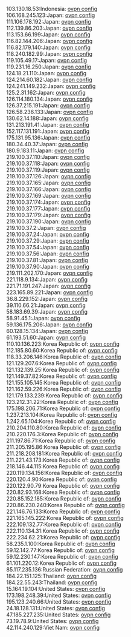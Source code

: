 103.130.18.53:Indonesia: [ovpn config](vpn/103_130_18_53.ovpn)  
106.168.245.123:Japan: [ovpn config](vpn/106_168_245_123.ovpn)  
111.106.178.192:Japan: [ovpn config](vpn/111_106_178_192.ovpn)  
112.139.86.203:Japan: [ovpn config](vpn/112_139_86_203.ovpn)  
113.153.66.199:Japan: [ovpn config](vpn/113_153_66_199.ovpn)  
116.82.144.206:Japan: [ovpn config](vpn/116_82_144_206.ovpn)  
116.82.179.140:Japan: [ovpn config](vpn/116_82_179_140.ovpn)  
118.240.182.99:Japan: [ovpn config](vpn/118_240_182_99.ovpn)  
119.105.49.17:Japan: [ovpn config](vpn/119_105_49_17.ovpn)  
119.231.16.250:Japan: [ovpn config](vpn/119_231_16_250.ovpn)  
124.18.21.110:Japan: [ovpn config](vpn/124_18_21_110.ovpn)  
124.214.60.182:Japan: [ovpn config](vpn/124_214_60_182.ovpn)  
124.241.149.232:Japan: [ovpn config](vpn/124_241_149_232.ovpn)  
125.2.31.162:Japan: [ovpn config](vpn/125_2_31_162.ovpn)  
126.114.180.134:Japan: [ovpn config](vpn/126_114_180_134.ovpn)  
126.37.215.191:Japan: [ovpn config](vpn/126_37_215_191.ovpn)  
126.58.236.133:Japan: [ovpn config](vpn/126_58_236_133.ovpn)  
130.62.14.188:Japan: [ovpn config](vpn/130_62_14_188.ovpn)  
131.213.191.41:Japan: [ovpn config](vpn/131_213_191_41.ovpn)  
152.117.131.191:Japan: [ovpn config](vpn/152_117_131_191.ovpn)  
175.131.95.136:Japan: [ovpn config](vpn/175_131_95_136.ovpn)  
180.34.40.37:Japan: [ovpn config](vpn/180_34_40_37.ovpn)  
180.9.183.11:Japan: [ovpn config](vpn/180_9_183_11.ovpn)  
219.100.37.110:Japan: [ovpn config](vpn/219_100_37_110.ovpn)  
219.100.37.118:Japan: [ovpn config](vpn/219_100_37_118.ovpn)  
219.100.37.119:Japan: [ovpn config](vpn/219_100_37_119.ovpn)  
219.100.37.126:Japan: [ovpn config](vpn/219_100_37_126.ovpn)  
219.100.37.165:Japan: [ovpn config](vpn/219_100_37_165.ovpn)  
219.100.37.166:Japan: [ovpn config](vpn/219_100_37_166.ovpn)  
219.100.37.169:Japan: [ovpn config](vpn/219_100_37_169.ovpn)  
219.100.37.174:Japan: [ovpn config](vpn/219_100_37_174.ovpn)  
219.100.37.177:Japan: [ovpn config](vpn/219_100_37_177.ovpn)  
219.100.37.179:Japan: [ovpn config](vpn/219_100_37_179.ovpn)  
219.100.37.190:Japan: [ovpn config](vpn/219_100_37_190.ovpn)  
219.100.37.2:Japan: [ovpn config](vpn/219_100_37_2.ovpn)  
219.100.37.24:Japan: [ovpn config](vpn/219_100_37_24.ovpn)  
219.100.37.29:Japan: [ovpn config](vpn/219_100_37_29.ovpn)  
219.100.37.54:Japan: [ovpn config](vpn/219_100_37_54.ovpn)  
219.100.37.56:Japan: [ovpn config](vpn/219_100_37_56.ovpn)  
219.100.37.81:Japan: [ovpn config](vpn/219_100_37_81.ovpn)  
219.100.37.90:Japan: [ovpn config](vpn/219_100_37_90.ovpn)  
219.111.202.170:Japan: [ovpn config](vpn/219_111_202_170.ovpn)  
221.118.9.134:Japan: [ovpn config](vpn/221_118_9_134.ovpn)  
221.71.191.247:Japan: [ovpn config](vpn/221_71_191_247.ovpn)  
223.165.89.221:Japan: [ovpn config](vpn/223_165_89_221.ovpn)  
36.8.229.152:Japan: [ovpn config](vpn/36_8_229_152.ovpn)  
39.110.66.21:Japan: [ovpn config](vpn/39_110_66_21.ovpn)  
58.183.69.39:Japan: [ovpn config](vpn/58_183_69_39.ovpn)  
58.91.45.1:Japan: [ovpn config](vpn/58_91_45_1.ovpn)  
59.136.175.206:Japan: [ovpn config](vpn/59_136_175_206.ovpn)  
60.128.15.134:Japan: [ovpn config](vpn/60_128_15_134.ovpn)  
61.193.51.60:Japan: [ovpn config](vpn/61_193_51_60.ovpn)  
110.10.136.223:Korea Republic of: [ovpn config](vpn/110_10_136_223.ovpn)  
112.185.80.60:Korea Republic of: [ovpn config](vpn/112_185_80_60.ovpn)  
118.33.206.146:Korea Republic of: [ovpn config](vpn/118_33_206_146.ovpn)  
121.129.207.6:Korea Republic of: [ovpn config](vpn/121_129_207_6.ovpn)  
121.132.139.25:Korea Republic of: [ovpn config](vpn/121_132_139_25.ovpn)  
121.149.37.82:Korea Republic of: [ovpn config](vpn/121_149_37_82.ovpn)  
121.155.105.145:Korea Republic of: [ovpn config](vpn/121_155_105_145.ovpn)  
121.162.59.226:Korea Republic of: [ovpn config](vpn/121_162_59_226.ovpn)  
121.179.133.239:Korea Republic of: [ovpn config](vpn/121_179_133_239.ovpn)  
123.212.31.22:Korea Republic of: [ovpn config](vpn/123_212_31_22.ovpn)  
175.198.206.71:Korea Republic of: [ovpn config](vpn/175_198_206_71.ovpn)  
1.237.213.104:Korea Republic of: [ovpn config](vpn/1_237_213_104.ovpn)  
1.242.65.104:Korea Republic of: [ovpn config](vpn/1_242_65_104.ovpn)  
210.204.110.80:Korea Republic of: [ovpn config](vpn/210_204_110_80.ovpn)  
210.220.176.3:Korea Republic of: [ovpn config](vpn/210_220_176_3.ovpn)  
211.197.86.71:Korea Republic of: [ovpn config](vpn/211_197_86_71.ovpn)  
211.205.195.86:Korea Republic of: [ovpn config](vpn/211_205_195_86.ovpn)  
211.218.208.181:Korea Republic of: [ovpn config](vpn/211_218_208_181.ovpn)  
211.221.43.173:Korea Republic of: [ovpn config](vpn/211_221_43_173.ovpn)  
218.146.44.115:Korea Republic of: [ovpn config](vpn/218_146_44_115.ovpn)  
220.119.134.156:Korea Republic of: [ovpn config](vpn/220_119_134_156.ovpn)  
220.120.4.90:Korea Republic of: [ovpn config](vpn/220_120_4_90.ovpn)  
220.122.90.79:Korea Republic of: [ovpn config](vpn/220_122_90_79.ovpn)  
220.82.93.168:Korea Republic of: [ovpn config](vpn/220_82_93_168.ovpn)  
220.85.152.185:Korea Republic of: [ovpn config](vpn/220_85_152_185.ovpn)  
220.86.230.240:Korea Republic of: [ovpn config](vpn/220_86_230_240.ovpn)  
221.146.76.133:Korea Republic of: [ovpn config](vpn/221_146_76_133.ovpn)  
221.165.145.222:Korea Republic of: [ovpn config](vpn/221_165_145_222.ovpn)  
222.109.132.77:Korea Republic of: [ovpn config](vpn/222_109_132_77.ovpn)  
222.110.134.31:Korea Republic of: [ovpn config](vpn/222_110_134_31.ovpn)  
222.234.62.21:Korea Republic of: [ovpn config](vpn/222_234_62_21.ovpn)  
58.235.1.100:Korea Republic of: [ovpn config](vpn/58_235_1_100.ovpn)  
59.12.142.77:Korea Republic of: [ovpn config](vpn/59_12_142_77.ovpn)  
59.12.230.147:Korea Republic of: [ovpn config](vpn/59_12_230_147.ovpn)  
61.101.220.12:Korea Republic of: [ovpn config](vpn/61_101_220_12.ovpn)  
85.117.235.136:Russian Federation: [ovpn config](vpn/85_117_235_136.ovpn)  
184.22.151.125:Thailand: [ovpn config](vpn/184_22_151_125.ovpn)  
184.22.55.243:Thailand: [ovpn config](vpn/184_22_55_243.ovpn)  
15.164.19.104:United States: [ovpn config](vpn/15_164_19_104.ovpn)  
173.198.248.39:United States: [ovpn config](vpn/173_198_248_39.ovpn)  
195.123.240.66:United States: [ovpn config](vpn/195_123_240_66.ovpn)  
24.18.128.131:United States: [ovpn config](vpn/24_18_128_131.ovpn)  
47.185.227.235:United States: [ovpn config](vpn/47_185_227_235.ovpn)  
73.19.78.9:United States: [ovpn config](vpn/73_19_78_9.ovpn)  
42.114.240.129:Viet Nam: [ovpn config](vpn/42_114_240_129.ovpn)  
